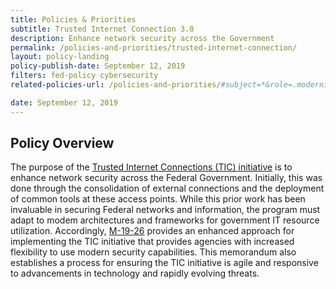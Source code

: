 ```yaml
---
title: Policies & Priorities
subtitle: Trusted Internet Connection 3.0
description: Enhance network security across the Government
permalink: /policies-and-priorities/trusted-internet-connection/
layout: policy-landing
policy-publish-date: September 12, 2019
filters: fed-policy cybersecurity
related-policies-url: /policies-and-priorities/#subject=*&role=.modernization,.cybersecurity&status=*

date: September 12, 2019
---
```

## Policy Overview ##
The purpose of the [Trusted Internet Connections (TIC) initiative]( https://www.whitehouse.gov/wp-content/uploads/2019/09/M-19-26.pdf ) is to enhance network security across the Federal Government. Initially, this was done through the consolidation of external connections and the deployment of common tools at these access points. While this prior work has been invaluable in securing Federal networks and information, the program must adapt to modem architectures and frameworks for government IT resource utilization. Accordingly, [M-19-26]( https://www.whitehouse.gov/wp-content/uploads/2019/09/M-19-26.pdf ) provides an enhanced approach for implementing the TIC initiative that provides agencies with increased flexibility to use modern security capabilities. This memorandum also establishes a process for ensuring the TIC initiative is agile and responsive to advancements in technology and rapidly evolving threats.
